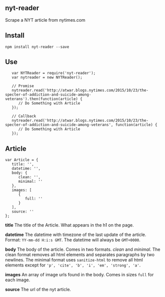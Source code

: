 nyt-reader
----------

Scrape a NYT article from nytimes.com


## Install

```
npm install nyt-reader --save
```

## Use

```
   var NYTReader = require('nyt-reader');
   var nytreader = new NYTReader();

   // Promise
   nytreader.read('http://atwar.blogs.nytimes.com/2015/10/23/the-specter-of-addiction-and-suicide-among-veterans').then(function(article) {
      // Do Something with Article
   });

   // Callback
   nytreader.read('http://atwar.blogs.nytimes.com/2015/10/23/the-specter-of-addiction-and-suicide-among-veterans', function(article) {
      // Do Something with Article
   });
```

## Article

```
var Article = {
   title: '',
   datetime: '',
   body: {
      clean: '',
      minimal: ''
   },
   images: [
      {
         full: ''
      }
   ],
   source: ''
};
```

**title**
The title of the Article. What appears in the h1 on the page.

**datetime**
The datetime with timezone of the last update of the article. Format: `YY-mm-dd H:i:s GMT`. The datetime will always be `GMT+0000`.

**body**
The body of the article. Comes in two formats. *clean* and *minimal*. The clean format removes all html elements and separates paragraphs by two newlines. The minimal format uses `sanitize-html` to remove all html elements except for `'p', 'cite', 'b', 'i', 'em', 'strong', 'a'`.

**images**
An array of image urls found in the body. Comes in sizes `full` for each image.

**source**
The url of the nyt article.
